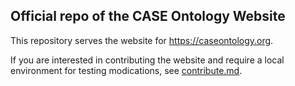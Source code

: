 ## Official repo of the CASE Ontology Website

This repository serves the website for https://caseontology.org.

If you are interested in contributing the website and require a local environment for testing modications, see [contribute.md](https://github.com/casework/casework.github.io/blob/master/contribute.md).

